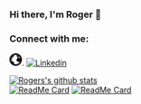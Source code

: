 ### Hi there, I'm Roger 👋

### Connect with me:
<p>
  <a href="https://rogerwelin.github.io"><img src="https://raw.githubusercontent.com/iconic/open-iconic/master/svg/globe.svg" width="22px" alt="Website"></a>.     
  <a href="www.linkedin.com/in/rogerwelin"><img src="https://cdn.jsdelivr.net/npm/simple-icons@v3/icons/linkedin.svg" width="22px" alt="Linkedin"></a>
</p>


[![Rogers's github stats](https://github-readme-stats.vercel.app/api?username=rogerwelin&show_icons=true&theme=dracula)](https://github.com/rogerwelin)
<br>
[![ReadMe Card](https://github-readme-stats.vercel.app/api/pin/?username=rogerwelin&repo=cassowary&theme=dracula)](https://github.com/rogerwelin/cassowary)
[![ReadMe Card](https://github-readme-stats.vercel.app/api/pin/?username=rogerwelin&repo=rogerwelin.github.io&theme=dracula)](https://rogerwelin.github.io)



<!--
**rogerwelin/rogerwelin** is a ✨ _special_ ✨ repository because its `README.md` (this file) appears on your GitHub profile.

Here are some ideas to get you started:

- 🔭 I’m currently working on ...
- 🌱 I’m currently learning ...
- 👯 I’m looking to collaborate on ...
- 🤔 I’m looking for help with ...
- 💬 Ask me about ...
- 📫 How to reach me: ...
- 😄 Pronouns: ...
- ⚡ Fun fact: ...
-->

